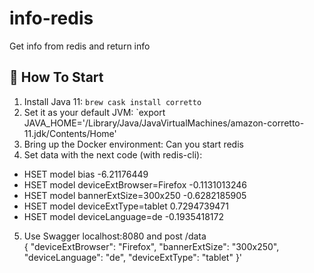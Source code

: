 # info-redis
Get info from redis and return info 

## 🏁 How To Start
1. Install Java 11: `brew cask install corretto`
2. Set it as your default JVM: `export JAVA_HOME='/Library/Java/JavaVirtualMachines/amazon-corretto-11.jdk/Contents/Home'
3. Bring up the Docker environment: Can you start  redis
4. Set data with the next code (with redis-cli):
* HSET model bias -6.21176449
* HSET model deviceExtBrowser=Firefox -0.1131013246
* HSET model bannerExtSize=300x250 -0.6282185905
* HSET model deviceExtType=tablet 0.7294739471
* HSET model deviceLanguage=de -0.1935418172

5. Use Swagger localhost:8080  and post /data  
{
"deviceExtBrowser": "Firefox",
"bannerExtSize": "300x250",
"deviceLanguage": "de",
"deviceExtType": "tablet"
}'
